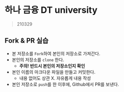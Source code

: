 # 하나 금융 DT university

> 210329

## Fork & PR 실습

* 본 저장소를 `Fork`하여 본인의 저장소로 가져간다.
* 본인의 저장소를 `clone` 한다.
  * **주의! 반드시 본인의 저장소인지 확인**
* 본인 이름의 마크다운 파일을 만들고 커밋한다.
  * 내용 없어도 상관 X. 자유롭게 내용 작성
* 본인 저장소로 `push`를 한 이후에, Github에서 PR를 보낸다.
